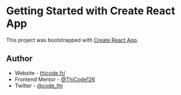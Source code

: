 # Getting Started with Create React App

This project was bootstrapped with [Create React App](https://github.com/facebook/create-react-app).

## Author

- Website - [thicode.fr/](https://thicode.fr/)
- Frontend Mentor - [@ThiCode126](https://www.frontendmentor.io/profile/ThiCode126)
- Twitter - [@code_thi](https://twitter.com/code_thi)
